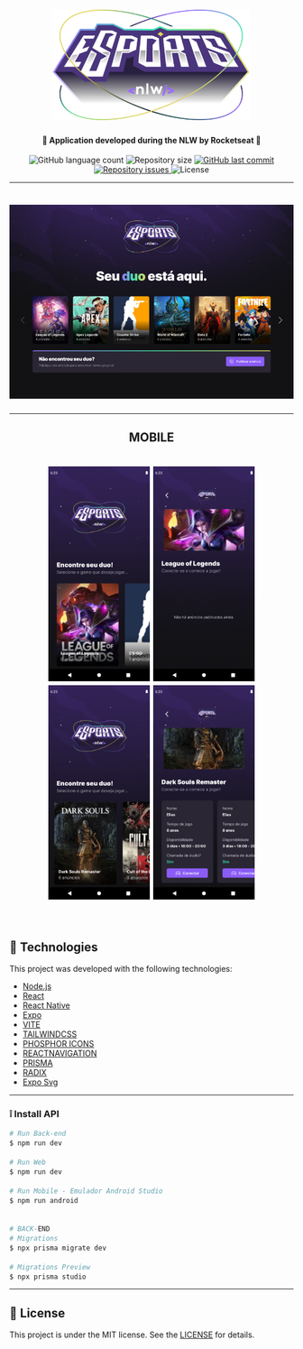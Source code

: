 <h1 align="center">
    <img alt="NLW-eSports" title="#NLW-eSports" src="readme/logo-nlw-esports.svg" width="350px" />
</h1>

<h4 align="center"> 
  🚀 Application developed during the NLW by Rocketseat 🚀
</h4>

<p align="center">
  <img alt="GitHub language count" src="https://img.shields.io/github/languages/count/EliasJuk/nlw-esports">	
  <img alt="Repository size" src="https://img.shields.io/github/repo-size/EliasJuk/nlw-esports">
	
  <a href="https://github.com/EliasJuk/nlw-esports/commits/master">
    <img alt="GitHub last commit" src="https://img.shields.io/github/last-commit/EliasJuk/nlw-esports">
  </a>
  
  <a href="https://github.com/EliasJuk/nlw-esports/issues">
    <img alt="Repository issues" src="https://img.shields.io/github/issues/EliasJuk/nlw-esports">
  </a>
  
  <img alt="License" src="https://img.shields.io/badge/license-MIT-brightgreen">
<p>

---

<h1 align="center">
    <img alt="landing-page" title="landing-page" src="readme/landing-page.png" width="650px" />
</h1>

---

<h2 align="center">MOBILE</h2>

<h1 align="center">
    <img src="readme/Screenshot_01.png" width="180px" />
    <img src="readme/Screenshot_02.png" width="180px" />
    <img src="readme/Screenshot_03.png" width="180px" />
    <img src="readme/Screenshot_04.png" width="180px" />
</h1>

<p>&nbsp;</p>

## :rocket: Technologies

This project was developed with the following technologies:

- [Node.js](https://nodejs.org/en/) 
- [React](https://reactjs.org)
- [React Native](https://facebook.github.io/react-native/)
- [Expo](https://expo.io/)
- [VITE](https://vitejs.dev/)
- [TAILWINDCSS](https://tailwindcss.com/)
- [PHOSPHOR ICONS](https://phosphoricons.com/)
- [REACTNAVIGATION](https://reactnavigation.org/)
- [PRISMA](https://www.prisma.io/)
- [RADIX](https://www.radix-ui.com/)
- [Expo Svg](https://docs.expo.dev/versions/latest/sdk/svg/)

---

### ❕ Install API

```bash
# Run Back-end
$ npm run dev

# Run Web
$ npm run dev

# Run Mobile - Emulador Android Studio
$ npm run android


# BACK-END
# Migrations
$ npx prisma migrate dev

# Migrations Preview
$ npx prisma studio
```

---

## :memo: License

This project is under the MIT license. See the [LICENSE](LICENSE) for details.